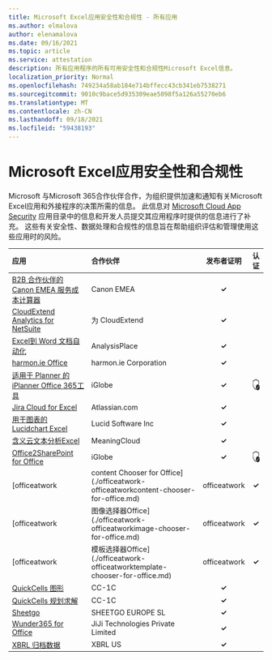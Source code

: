 ```yaml
---
title: Microsoft Excel应用安全性和合规性 - 所有应用
ms.author: elmalova
author: elenamalova
ms.date: 09/16/2021
ms.topic: article
ms.service: attestation
description: 所有应用程序的所有可用安全性和合规性Microsoft Excel信息。
localization_priority: Normal
ms.openlocfilehash: 749234a58ab184e714bffecc43cb341eb7538271
ms.sourcegitcommit: 9010c9bace5d935309eae5098f5a126a55270eb6
ms.translationtype: MT
ms.contentlocale: zh-CN
ms.lasthandoff: 09/18/2021
ms.locfileid: "59438193"
---
```

# <a name="microsoft-excel-apps-security-and-compliance"></a>Microsoft Excel应用安全性和合规性

Microsoft 与Microsoft 365合作伙伴合作，为组织提供加速和通知有关Microsoft Excel应用和外接程序的决策所需的信息。 此信息对 [Microsoft Cloud App Security](https://www.microsoft.com/en-us/enterprise-mobility-security/cloud-app-security) 应用目录中的信息和开发人员提交其应用程序时提供的信息进行了补充。 这些有关安全性、数据处理和合规性的信息旨在帮助组织评估和管理使用这些应用时的风险。

| **应用** | **合作伙伴** | **发布者证明** | **认证** |
|:--------|:------------|:----------------------:|:-------------:|
| [B2B 合作伙伴的 Canon EMEA 服务成本计算器](./canon-emea-service-cost-calculator-for-b2b-partners.md) | Canon EMEA | **✓** |  |
| [CloudExtend Analytics for NetSuite](./celigo-cloudextend-analytics-for-netsuite.md) | 为 CloudExtend | **✓** |  |
| [Excel到 Word 文档自动化](./analysisplace-excel-to-word-document-automation.md) | AnalysisPlace | **✓** |  |
| [harmon.ie Office](./harmonie-corporation-for-office.md) | harmon.ie Corporation | **✓** |  |
| [适用于 Planner 的 iPlanner Office 365工具](./iglobe-iplanner-reporting-tool-for-office-365-planner.md) | iGlobe | **✓** | <img alt="Certified application badge" src="../media/certified-badge.png" height="25" width="25" /> |
| [Jira Cloud for Excel](./atlassiancom-jira-cloud-for-excel.md) | Atlassian.com | **✓** |  |
| [用于图表的 Lucidchart Excel](./lucid-software-inc-lucidchart-diagrams-for-excel.md) | Lucid Software Inc | **✓** |  |
| [含义云文本分析Excel](./meaningcloud-text-analytics-for-excel.md) | MeaningCloud | **✓** |  |
| [Office2SharePoint for Office](./iglobe-office2sharepoint-for-office.md) | iGlobe | **✓** | <img alt="Certified application badge" src="../media/certified-badge.png" height="25" width="25" /> |
| [officeatwork | content Chooser for Office] (./officeatwork-officeatworkcontent-chooser-for-office.md)  | officeatwork | **✓** | <img alt="Certified application badge" src="../media/certified-badge.png" height="25" width="25" /> |
| [officeatwork | 图像选择器Office] (./officeatwork-officeatworkimage-chooser-for-office.md)  | officeatwork | **✓** |  |
| [officeatwork | 模板选择器Office] (./officeatwork-officeatworktemplate-chooser-for-office.md)  | officeatwork | **✓** | <img alt="Certified application badge" src="../media/certified-badge.png" height="25" width="25" /> |
| [QuickCells 图形](./cc-1c-quickcells-graphs.md) | CC-1C | **✓** |  |
| [QuickCells 规划求解](./cc-1c-quickcells-solvers.md) | CC-1C | **✓** |  |
| [Sheetgo](./sheetgo-europe-sl.md) | SHEETGO EUROPE SL | **✓** |  |
| [Wunder365 for Office](./jiji-technologies-private-limited-wunder365-for-office.md) | JiJi Technologies Private Limited | **✓** |  |
| [XBRL 归档数据](./xbrl-us-filed-data.md) | XBRL US | **✓** |  |
